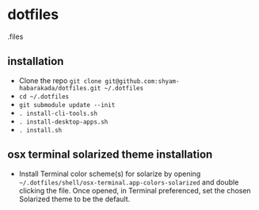 # dotfiles

.files

## installation

* Clone the repo `git clone git@github.com:shyam-habarakada/dotfiles.git ~/.dotfiles`
* `cd ~/.dotfiles`
* `git submodule update --init`
* `. install-cli-tools.sh`
* `. install-desktop-apps.sh`
* `. install.sh`

## osx terminal solarized theme installation

* Install Terminal color scheme(s) for solarize by opening `~/.dotfiles/shell/osx-terminal.app-colors-solarized` and double clicking the file. Once opened, in Terminal preferenced, set the chosen Solarized theme to be the default.


